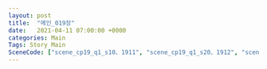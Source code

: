 ```yaml
---
layout: post
title:  "메인_019장"
date:   2021-04-11 07:00:00 +0000
categories: Main
Tags: Story Main
SceneCode: ["scene_cp19_q1_s10、1911", "scene_cp19_q1_s20、1912", "scene_cp19_q2_s10、1921", "scene_cp19_q2_s20、1922", "scene_cp19_q3_s10、1931", "scene_cp19_q3_s20、1932", "scene_cp19_q4_s10、1941", "scene_cp19_q4_s20、1942", "scene_cp19_q4_s30、1943"]
---
```

